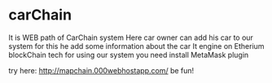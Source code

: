 # carChain
It is WEB path of CarChain system
Here car owner can add his car to our system
for this he add some information about the car
It engine on Etherium blockChain tech
for using our system you need install MetaMask plugin

try here: http://mapchain.000webhostapp.com/
be fun!
